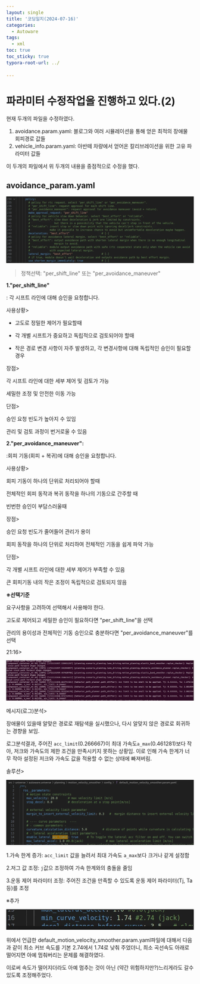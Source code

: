```yaml
---
layout: single
title: '코딩일지(2024-07-16)'
categories:
  - Autoware
tags:
  - xml
toc: true
toc_sticky: true
typora-root-url: ../

---
```








# 파라미터 수정작업을 진행하고 있다.(2)

현재 두개의 파일을 수정하였다.

1. avoidance.param.yaml: 블로그와 여러 시뮬레이션을 통해 얻은 최적의 장애물 회피경로 값들
2. vehicle_info.param.yaml: 아반떼 차량에서 얻어온 칼리브레이션을 위한 고유 파라미터 값들

이 두개의 파일에서 위 두개의 내용을 중점적으로 수정을 했다.



## avoidance_param.yaml

![brave_o8EwlEUgm5](/images/2024-07-16-codinglog(131)/brave_o8EwlEUgm5.webp)

> 정책선택: "per_shift_line" 또는 "per_avoidance_maneuver"

**1."per_shift_line"**

: 각 시프트 라인에 대해 승인을 요청합니다.

사용상황>

- 고도로 정밀한 제어가 필요할때

- 각 개별 시프트가 중요하고 독립적으로 검토되어야 할때
- 작은 경로 변경 사항이 자주 발생하고, 각 변경사항에 대해 독립적인 승인이 필요할 경우



장점>

각 시프트 라인에 대한 세부 제어 및 검토가 가능

세밀한 조정 및 안전한 이동 가능



단점>

승인 요청 빈도가 높아지 수 있임

관리 및 검토 과정이 번거로울 수 있음



**2."per_avoidance_maneuver":**

:회피 기동(회피 + 복귀)에 대해 승인을 요청합니다.

사용상황>

회피 기동이 하나의 단위로 처리되어야 할때

전체적인 회피 동작과 복귀 동작을 하나의 기동으로 간주할 때

빈번한 승인이 부담스러울때



장점>

승인 요청 빈도가 줄어들어 관리가 용이

회피 동작을 하나의 단위로 처리하여 전체적인 기동을 쉽게 파악 가능



단점>

각 개별 시프트 라인에 대한 세부 제어가 부족할 수 있음

큰 회피기동 내의 작은 조정이 독립적으로 검토되지 않음



**※선택기준**

요구사항을 고려하여 선택해서 사용해야 한다.

고도로 제어되고 세밀한 승인이 필요하다면 "per_shift_line"을 선택

관리의 용이성과 전체적인 기동 승인으로 충분하다면 "per_avoidance_maneuver"를 선택



21:16>

![brave_ydXqxteHTO](/images/2024-07-16-codinglog(131)/brave_ydXqxteHTO.webp)

메시지(로그)분석>

장애물이 있을때 알맞은 경로로 재탐색을 실시했으나, 다시 알맞지 않은 경로로 회귀하는 경향을 보임.

로그분석결과, 주어진 `acc_limit`(0.266667)이 최대 가속도`a_max`(0.461281)보다 작아, 저크와 가속도의 제한 조건을 만족시키지 못하는 상황임. 이로 인해 가속 한계가 너무 작아 설정된 저크와 가속도 값을 적용할 수 없는 상태에 빠져버림.

솔루션>

![brave_xYMlTabBKc](/images/2024-07-16-codinglog(131)/brave_xYMlTabBKc.webp)

1.가속 한계 증가: `acc_limit` 값을 늘려서 최대 가속도 `a_max`보다 크거나 같게 설정함

2.저그 값 조정: `j`값으 조정하여 가속 한계와의 충돌을 줄임

3.운동 제어 파라미터 조정: 주어진 조건을 만족할 수 있도록 운동 제어 파라미터(Tj, Ta 등)를 조정



※추가

![brave_PQX3nJzdMh](/images/2024-07-16-codinglog(131)/brave_PQX3nJzdMh.webp)

위에서 언급한 default_motion_velocity_smoother.param.yaml파일에 대해서 다음과 같이 최소 커브 속도를 기본 2.74에서 1.74로 낮춰 주었더니, 최소 곡선속도 아래로 떨어지면 아예 멈춰버리는 문제를 해결하였다.

이로써 속도가 떨어지더라도 아예 멈추는 것이 아닌 (약간 위험하지만?)느리게라도 갈수 있도록 조정해주었다.













